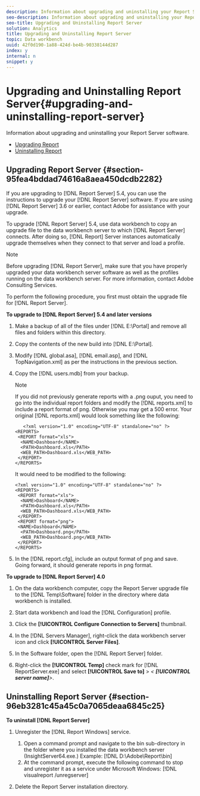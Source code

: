 ```yaml
---
description: Information about upgrading and uninstalling your Report Server software.
seo-description: Information about upgrading and uninstalling your Report Server software.
seo-title: Upgrading and Uninstalling Report Server
solution: Analytics
title: Upgrading and Uninstalling Report Server
topic: Data workbench
uuid: 42f0d190-1a88-424d-be4b-90338144d287
index: y
internal: n
snippet: y
---
```


# Upgrading and Uninstalling Report Server{#upgrading-and-uninstalling-report-server}

Information about upgrading and uninstalling your Report Server software.

* [Upgrading Report](../../../home/c-rpt-oview/c-inst-rpt/c-upgrade-uninstall-rpt.md#section-95fea4bddad74616a8aea450dcdb2282) 
* [Uninstalling Report](../../../home/c-rpt-oview/c-inst-rpt/c-upgrade-uninstall-rpt.md#section-96eb3281c45a45c0a7065deaa6845c25)

## Upgrading Report Server {#section-95fea4bddad74616a8aea450dcdb2282}

If you are upgrading to [!DNL Report Server] 5.4, you can use the instructions to upgrade your [!DNL Report Server] software. If you are using [!DNL Report Server] 3.6 or earlier, contact Adobe for assistance with your upgrade.

To upgrade [!DNL Report Server] 5.4, use data workbench to copy an upgrade file to the data workbench server to which [!DNL Report Server] connects. After doing so, [!DNL Report] Server instances automatically upgrade themselves when they connect to that server and load a profile.

>[!NOTE]
>
>Before upgrading [!DNL Report Server], make sure that you have properly upgraded your data workbench server software as well as the profiles running on the data workbench server. For more information, contact Adobe Consulting Services.

To perform the following procedure, you first must obtain the upgrade file for [!DNL Report Server].

**To upgrade to [!DNL Report Server] 5.4 and later versions**

1. Make a backup of all of the files under [!DNL E:\Portal] and remove all files and folders within this directory. 
1. Copy the contents of the new build into [!DNL E:\Portal]. 
1. Modify [!DNL global.asa], [!DNL email.asp], and [!DNL TopNavigation.xml] as per the instructions in the previous section. 

1. Copy the [!DNL users.mdb] from your backup.

   >[!NOTE]
   >
   >If you did not previously generate reports with a .png ouput, you need to go into the individual report folders and modify the [!DNL reports.xml] to include a report format of png. Otherwise you may get a 500 error. Your original [!DNL reports.xml] would look something like the following:

   ```
      <?xml version="1.0" encoding="UTF-8" standalone="no" ?>
   <REPORTS>
    <REPORT format="xls">
     <NAME>Dashboard</NAME>
     <PATH>Dashboard.xls</PATH>
     <WEB_PATH>Dashboard.xls</WEB_PATH>
    </REPORT>
   </REPORTS>
   ```

   It would need to be modified to the following:

   ```
   <?xml version="1.0" encoding="UTF-8" standalone="no" ?>
   <REPORTS>
    <REPORT format="xls">
     <NAME>Dashboard</NAME>
     <PATH>Dashboard.xls</PATH>
     <WEB_PATH>Dashboard.xls</WEB_PATH>
    </REPORT>
    <REPORT format="png">
    <NAME>Dashboard</NAME>
     <PATH>Dashboard.png</PATH>
     <WEB_PATH>Dashboard.png</WEB_PATH>
    </REPORT>
   </REPORTS>
   ```

1. In the [!DNL report.cfg], include an output format of png and save. Going forward, it should generate reports in png format.

**To upgrade to [!DNL Report Server] 4.0**

1. On the data workbench computer, copy the Report Server upgrade file to the [!DNL Temp\Software] folder in the directory where data workbench is installed. 
1. Start data workbench and load the [!DNL Configuration] profile. 
1. Click the **[!UICONTROL Configure Connection to Servers]** thumbnail. 
1. In the [!DNL Servers Manager], right-click the data workbench server icon and click **[!UICONTROL Server Files]**. 

1. In the Software folder, open the [!DNL Report Server] folder. 
1. Right-click the **[!UICONTROL Temp]** check mark for [!DNL ReportServer.exe] and select **[!UICONTROL Save to]** > *< **[!UICONTROL server name]**>*.

## Uninstalling Report Server {#section-96eb3281c45a45c0a7065deaa6845c25}

**To uninstall [!DNL Report Server]**

1. Unregister the [!DNL Report Windows] service.

    1. Open a command prompt and navigate to the bin sub-directory in the folder where you installed the data workbench server (InsightServer64.exe.) Example: [!DNL D:\Adobe\Report\bin] 
    1. At the command prompt, execute the following command to stop and unregister it as a service under Microsoft Windows: [!DNL visualreport /unregserver]

1. Delete the Report Server installation directory.

